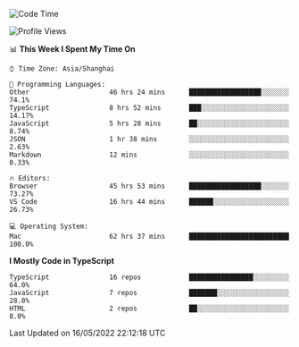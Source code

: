 <!--START_SECTION:waka-->
![Code Time](http://img.shields.io/badge/Code%20Time-0%20secs-blue)

![Profile Views](http://img.shields.io/badge/Profile%20Views-0-blue)

📊 **This Week I Spent My Time On** 

```text
⌚︎ Time Zone: Asia/Shanghai

💬 Programming Languages: 
Other                    46 hrs 24 mins      ██████████████████░░░░░░░   74.1% 
TypeScript               8 hrs 52 mins       ███░░░░░░░░░░░░░░░░░░░░░░   14.17% 
JavaScript               5 hrs 28 mins       ██░░░░░░░░░░░░░░░░░░░░░░░   8.74% 
JSON                     1 hr 38 mins        ░░░░░░░░░░░░░░░░░░░░░░░░░   2.63% 
Markdown                 12 mins             ░░░░░░░░░░░░░░░░░░░░░░░░░   0.33%

🔥 Editors: 
Browser                  45 hrs 53 mins      ██████████████████░░░░░░░   73.27% 
VS Code                  16 hrs 44 mins      ██████░░░░░░░░░░░░░░░░░░░   26.73%

💻 Operating System: 
Mac                      62 hrs 37 mins      █████████████████████████   100.0%

```

**I Mostly Code in TypeScript** 

```text
TypeScript               16 repos            ████████████████░░░░░░░░░   64.0% 
JavaScript               7 repos             ███████░░░░░░░░░░░░░░░░░░   28.0% 
HTML                     2 repos             ██░░░░░░░░░░░░░░░░░░░░░░░   8.0%

```



 Last Updated on 16/05/2022 22:12:18 UTC
<!--END_SECTION:waka-->
